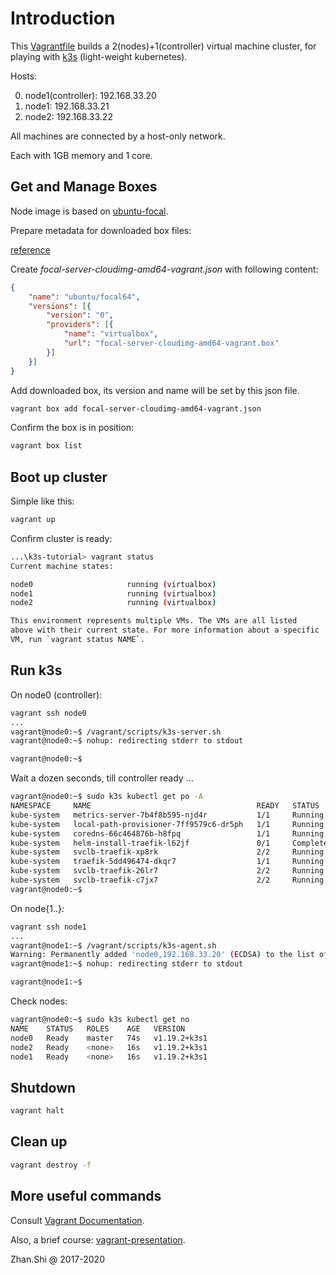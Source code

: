 # Introduction

This [Vagrantfile](Vagrantfile) builds a 2(nodes)+1(controller) virtual machine cluster, for playing with [k3s](https://k3s.io/) (light-weight kubernetes).

Hosts:

0. node1(controller): 192.168.33.20
1. node1:             192.168.33.21
2. node2:             192.168.33.22

All machines are connected by a host-only network.

Each with 1GB memory and 1 core. 

## Get and Manage Boxes

Node image is based on [ubuntu-focal](http://cloud-images.ubuntu.com/focal/current/focal-server-cloudimg-amd64-vagrant.box).

Prepare metadata for downloaded box files:

[reference](https://stackoverflow.com/questions/32607741/vagrant-setup-virtualbox-name-with-box-version-from-json-file)

Create *focal-server-cloudimg-amd64-vagrant.json* with following content:

```json
{
    "name": "ubuntu/focal64",
    "versions": [{
        "version": "0",
        "providers": [{
            "name": "virtualbox",
            "url": "focal-server-cloudimg-amd64-vagrant.box"
        }]
    }]
}
```

Add downloaded box, its version and name will be set by this json file.

```bash
vagrant box add focal-server-cloudimg-amd64-vagrant.json
```

Confirm the box is in position:

```bash
vagrant box list
```

## Boot up cluster

Simple like this:

```bash
vagrant up
```

Confirm cluster is ready:

```bash
...\k3s-tutorial> vagrant status
Current machine states:

node0                     running (virtualbox)
node1                     running (virtualbox)
node2                     running (virtualbox)

This environment represents multiple VMs. The VMs are all listed
above with their current state. For more information about a specific
VM, run `vagrant status NAME`.
```

## Run k3s

On node0 (controller):

```bash
vagrant ssh node0
...
vagrant@node0:~$ /vagrant/scripts/k3s-server.sh
vagrant@node0:~$ nohup: redirecting stderr to stdout

vagrant@node0:~$
```

Wait a dozen seconds, till controller ready ...

```bash
vagrant@node0:~$ sudo k3s kubectl get po -A
NAMESPACE     NAME                                     READY   STATUS      RESTARTS   AGE
kube-system   metrics-server-7b4f8b595-njd4r           1/1     Running     0          67s
kube-system   local-path-provisioner-7ff9579c6-dr5ph   1/1     Running     0          67s
kube-system   coredns-66c464876b-h8fpq                 1/1     Running     0          67s
kube-system   helm-install-traefik-l62jf               0/1     Completed   0          67s
kube-system   svclb-traefik-xp8rk                      2/2     Running     0          58s
kube-system   traefik-5dd496474-dkqr7                  1/1     Running     0          58s
kube-system   svclb-traefik-26lr7                      2/2     Running     0          16s
kube-system   svclb-traefik-c7jx7                      2/2     Running     0          16s
vagrant@node0:~$
```

On node{1..}:

```bash
vagrant ssh node1
...
vagrant@node1:~$ /vagrant/scripts/k3s-agent.sh
Warning: Permanently added 'node0,192.168.33.20' (ECDSA) to the list of known hosts.
vagrant@node1:~$ nohup: redirecting stderr to stdout

vagrant@node1:~$
```

Check nodes:

```bash
vagrant@node0:~$ sudo k3s kubectl get no
NAME    STATUS   ROLES    AGE   VERSION
node0   Ready    master   74s   v1.19.2+k3s1
node2   Ready    <none>   16s   v1.19.2+k3s1
node1   Ready    <none>   16s   v1.19.2+k3s1
```

## Shutdown

```bash
vagrant halt
```

## Clean up

```bash
vagrant destroy -f
```

## More useful commands

Consult [Vagrant Documentation](https://www.vagrantup.com/docs).

Also, a brief course: [vagrant-presentation](https://github.com/cs-course/vagrant-presentation).

Zhan.Shi @ 2017-2020
